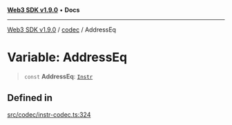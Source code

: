 [**Web3 SDK v1.9.0**](../../../README.md) • **Docs**

***

[Web3 SDK v1.9.0](../../../globals.md) / [codec](../README.md) / AddressEq

# Variable: AddressEq

> `const` **AddressEq**: [`Instr`](../type-aliases/Instr.md)

## Defined in

[src/codec/instr-codec.ts:324](https://github.com/Mystic-Nayy/alephium-web3/blob/c1afd789a197ce5fe21f08c2965942090157c33d/packages/web3/src/codec/instr-codec.ts#L324)
